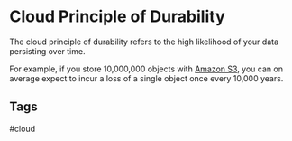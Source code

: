 # Cloud Principle of Durability

The cloud principle of durability refers to the high likelihood of your data persisting over time.  

For example, if you store 10,000,000 objects with [Amazon S3](./202309110516), you can on average expect to incur a loss of a single object once every 10,000 years.  

## Tags
#cloud
